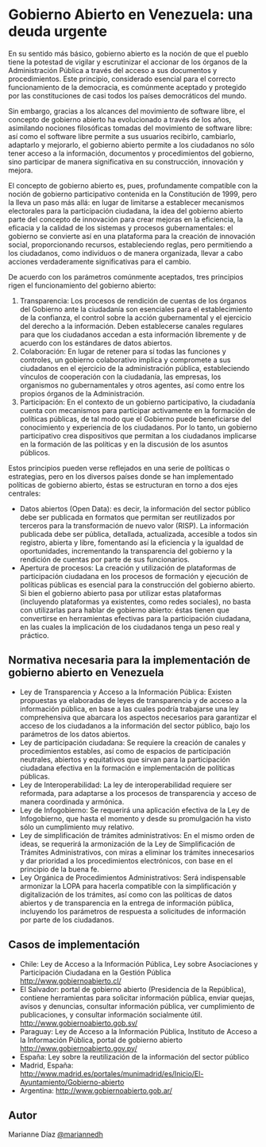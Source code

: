 # Gobierno Abierto en Venezuela: una deuda urgente

En su sentido más básico, gobierno abierto es la noción de que el pueblo tiene la potestad de vigilar y escrutinizar el accionar de los órganos de la Administración Pública a través del acceso a sus documentos y procedimientos. Este principio, considerado esencial para el correcto funcionamiento de la democracia, es comúnmente aceptado y protegido por las constituciones de casi todos los países democráticos del mundo.

Sin embargo, gracias a los alcances del movimiento de software libre, el concepto de gobierno abierto ha evolucionado a través de los años, asimilando nociones filosóficas tomadas del movimiento de software libre: así como el software libre permite a sus usuarios recibirlo, cambiarlo, adaptarlo y mejorarlo, el gobierno abierto permite a los ciudadanos no sólo tener acceso a la información, documentos y procedimientos del gobierno, sino participar de manera significativa en su construcción, innovación y mejora. 

El concepto de gobierno abierto es, pues, profundamente compatible con la noción de gobierno participativo contenida en la Constitución de 1999, pero la lleva un paso más allá: en lugar de limitarse a establecer mecanismos electorales para la participación ciudadana, la idea del gobierno abierto parte del concepto de innovación para crear mejoras en la eficiencia, la eficacia y la calidad de los sistemas y procesos gubernamentales: el gobierno se convierte así en una plataforma para la creación de innovación social, proporcionando recursos, estableciendo reglas, pero permitiendo a los ciudadanos, como individuos o de manera organizada, llevar a cabo acciones verdaderamente significativas para el cambio.

De acuerdo con los parámetros comúnmente aceptados, tres principios rigen el funcionamiento del gobierno abierto:

1. Transparencia: Los procesos de rendición de cuentas de los órganos del Gobierno ante la ciudadanía son esenciales para el establecimiento de la confianza, el control sobre la acción gubernamental y el ejercicio del derecho a la información. Deben establecerse canales regulares para que los ciudadanos accedan a esta información libremente y de acuerdo con los estándares de datos abiertos.
2. Colaboración: En lugar de retener para sí todas las funciones y controles, un gobierno colaborativo implica y compromete a sus ciudadanos en el ejercicio de la administración pública, estableciendo vínculos de cooperación con la ciudadanía, las empresas, los organismos no gubernamentales y otros agentes, así como entre los propios órganos de la Administración.
3. Participación: En el contexto de un gobierno participativo, la ciudadanía cuenta con mecanismos para participar activamente en la formación de políticas públicas, de tal modo que el Gobierno puede beneficiarse del conocimiento y experiencia de los ciudadanos. Por lo tanto, un gobierno participativo crea dispositivos que permitan a los ciudadanos implicarse en la formación de las políticas y en la discusión de los asuntos públicos.

Estos principios pueden verse reflejados en una serie de políticas o estrategias, pero en los diversos países donde se han implementado políticas de gobierno abierto, éstas se estructuran en torno a dos ejes centrales:
- Datos abiertos (Open Data): es decir, la información del sector público debe ser publicada en formatos que permitan ser reutilizados por terceros para la transformación de nuevo valor (RISP). La información publicada debe ser pública, detallada, actualizada, accesible a todos sin registro, abierta y libre, fomentando así la eficiencia y la igualdad de oportunidades, incrementando la transparencia del gobierno y la rendición de cuentas por parte de sus funcionarios.
- Apertura de procesos: La creación y utilización de plataformas de participación ciudadana en los procesos de formación y ejecución de políticas públicas es esencial para la construcción del gobierno abierto. Si bien el gobierno abierto pasa por utilizar estas plataformas (incluyendo plataformas ya existentes, como redes sociales), no basta con utilizarlas para hablar de gobierno abierto: éstas tienen que convertirse en herramientas efectivas para la participación ciudadana, en las cuales la implicación de los ciudadanos tenga un peso real y práctico.

## Normativa necesaria para la implementación de gobierno abierto en Venezuela

- Ley de Transparencia y Acceso a la Información Pública: Existen propuestas ya elaboradas de leyes de transparencia y de acceso a la información pública, en base a las cuales podría trabajarse una ley comprehensiva que abarcara los aspectos necesarios para garantizar el acceso de los ciudadanos a la información del sector público, bajo los parámetros de los datos abiertos.
- Ley de participación ciudadana: Se requiere la creación de canales y procedimientos estables, así como de espacios de participación neutrales, abiertos y equitativos que sirvan para la participación ciudadana efectiva en la formación e implementación de políticas públicas.
- Ley de Interoperabilidad: La ley de interoperabilidad requiere ser reformada, para adaptarse a los procesos de transparencia y acceso de manera coordinada y armónica.
- Ley de Infogobierno: Se requerirá una aplicación efectiva de la Ley de Infogobierno, que hasta el momento y desde su promulgación ha visto sólo un cumplimiento muy relativo.
- Ley de simplificación de trámites administrativos: En el mismo orden de ideas, se requerirá la armonización de la Ley de Simplificación de Trámites Administrativos, con miras a eliminar los trámites innecesarios y dar prioridad a los procedimientos electrónicos, con base en el principio de la buena fe.
- Ley Orgánica de Procedimientos Administrativos: Será indispensable armonizar la LOPA para hacerla compatible con la simplificación y digitalización de los trámites, así como con las políticas de datos abiertos y de transparencia en la entrega de información pública, incluyendo los parámetros de respuesta a solicitudes de información por parte de los ciudadanos.

## Casos de implementación

- Chile: Ley de Acceso a la Información Pública, Ley sobre Asociaciones y Participación Ciudadana en la Gestión Pública http://www.gobiernoabierto.cl/
- El Salvador: portal de gobierno abierto (Presidencia de la República), contiene herramientas para solicitar información pública, enviar quejas, avisos y denuncias, consultar información pública, ver cumplimiento de publicaciones, y consultar información socialmente útil.  http://www.gobiernoabierto.gob.sv/ 
- Paraguay: Ley de Acceso a la Información Pública, Instituto de Acceso a la Información Pública, portal de gobierno abierto http://www.gobiernoabierto.gov.py/
- España: Ley sobre la reutilización de la información del sector público
- Madrid, España: http://www.madrid.es/portales/munimadrid/es/Inicio/El-Ayuntamiento/Gobierno-abierto
- Argentina: http://www.gobiernoabierto.gob.ar/

## Autor

Marianne Díaz [@mariannedh](https://twitter.com/mariannedh)
